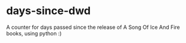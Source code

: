# days-since-dwd
A counter for days passed since the release of A Song Of Ice And Fire books, using python :)
